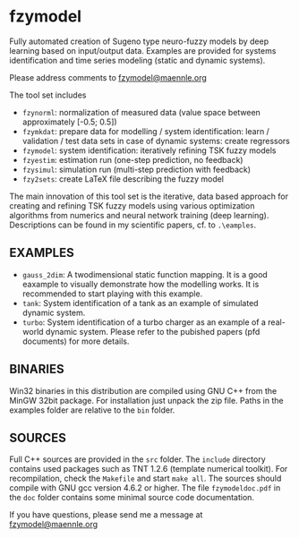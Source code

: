 # fzymodel
Fully automated creation of Sugeno type neuro-fuzzy models by deep learning based on input/output data. Examples are provided for systems identification and time series modeling (static and dynamic systems).

Please address comments to fzymodel@maennle.org

The tool set includes
 - `fzynorml`: normalization of measured data (value space between approximately [-0.5; 0.5])
 - `fzymkdat`: prepare data for modelling / system identification: learn / validation / test data sets in case of dynamic systems: create regressors
 - `fzymodel`: system identification: iteratively refining TSK fuzzy models
 - `fzyestim`: estimation run (one-step prediction, no feedback)
 - `fzysimul`: simulation run (multi-step prediction with feedback)
 - `fzy2sets`: create LaTeX file describing the fuzzy model

The main innovation of this tool set is the iterative, data based approach for creating and refining TSK fuzzy models using various optimization algorithms from numerics and neural network training (deep learning). Descriptions can be found in my scientific papers, cf. to `.\eamples`.


## EXAMPLES

 - `gauss_2dim`: A twodimensional static function mapping. It is a good eaxample to visually demonstrate how the modelling works. It is recommended to start playing with this example.
 - `tank`: System identification of a tank as an example of simulated dynamic system.
 - `turbo`: System identification of a turbo charger as an example of a real-world dynamic system.
Please refer to the pubished papers (pfd documents) for more details.


## BINARIES

Win32 binaries in this distribution are compiled using GNU C++ from the MinGW 32bit package. For installation just unpack the zip file. Paths in the examples folder are relative to the `bin` folder.


## SOURCES

Full C++ sources are provided in the `src` folder. The `include` directory contains used packages such as TNT 1.2.6 (template numerical toolkit). For recompilation, check the `Makefile` and start `make all`. The sources should compile with GNU gcc version 4.6.2 or higher. The file `fzymodeldoc.pdf` in the `doc` folder contains some minimal source code documentation.

If you have questions, please send me a message at fzymodel@maennle.org


